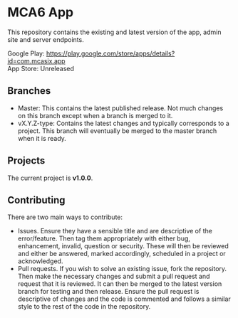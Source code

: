 # MCA6 App
This repository contains the existing and latest version of the app, admin site and server endpoints.

Google Play: https://play.google.com/store/apps/details?id=com.mcasix.app \
App Store: Unreleased

## Branches
- Master: This contains the latest published release. Not much changes on this branch except when a branch is merged to it.
- vX.Y.Z-type: Contains the latest changes and typically corresponds to a project. This branch will eventually be merged to the master branch when it is ready.

## Projects
The current project is **v1.0.0**.

## Contributing
There are two main ways to contribute:
- Issues. Ensure they have a sensible title and are descriptive of the error/feature. Then tag them appropriately with either bug, enhancement, invalid, question or security. These will then be reviewed and either be answered, marked accordingly, scheduled in a project or acknowledged.
- Pull requests. If you wish to solve an existing issue, fork the repository. Then make the necessary changes and submit a pull request and request that it is reviewed. It can then be merged to the latest version branch for testing and then release. Ensure the pull request is descriptive of changes and the code is commented and follows a similar style to the rest of the code in the repository.

